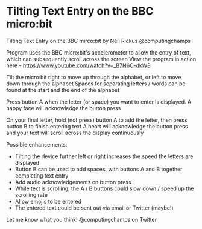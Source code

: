 # Tilting Text Entry on the BBC micro:bit


 Tilting Text Entry on the BBC mirco:bit by Neil Rickus @computingchamps

 Program uses the BBC micro:bit's accelerometer to allow the entry of text, which can subsequently scroll across the screen
 View the program in action here - https://www.youtube.com/watch?v=_B7N6C-dkW8

 Tilt the micro:bit right to move up through the alphabet, or left to move down through the alphabet
 Spaces for separating letters / words can be found at the start and the end of the alphabet

 Press button A when the letter (or space) you want to enter is displayed. A happy face will acknowledge the button press

 On your final letter, hold (not press) button A to add the letter, then press button B to finish entering text
 A heart will acknowledge the button press and your text will scroll across the display continuously

 Possible enhancements:
 - Tilting the device further left or right increases the speed the letters are displayed
 - Button B can be used to add spaces, with buttons A and B together completing text entry
 - Add audio acknowledgements on button press
 - While text is scrolling, the A / B buttons could slow down / speed up the scrolling rate
 - Allow emojis to be entered
 - The entered text could be sent out via email or Twitter (maybe!)

 Let me know what you think! @computingchamps on Twitter

